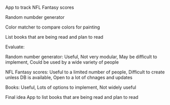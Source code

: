App to track NFL Fantasy scores

Random numbder generator

Color matcher to compare colors for painting

List books that are being read and plan to read



Evaluate:

Random number generator: Useful, Not very modular, May be difficult to implement, Could be used by a wide variety of people

NFL Fantasy scores: Useful to a limited number of people, Difficult to create unless DB is available, Open to a lot of chnages and updates

Books: Useful, Lots of options to implement, Not widely useful



Final idea
App to list books that are being read and plan to read
